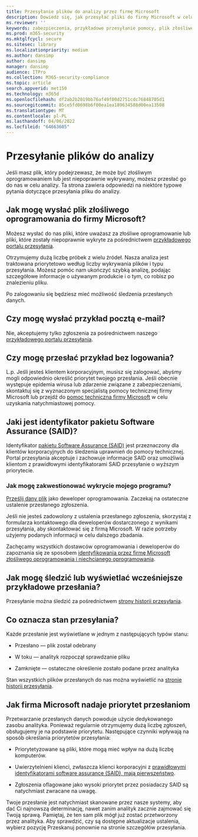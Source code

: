 ```yaml
---
title: Przesyłanie plików do analizy przez firmę Microsoft
description: Dowiedz się, jak przesyłać pliki do firmy Microsoft w celu analizy złośliwego oprogramowania, jak śledzić przesyłanie i wykrywanie sporów.
ms.reviewer: ''
keywords: zabezpieczenia, przykładowe przesyłanie pomocy, plik złośliwego oprogramowania, plik wirusa, plik trojański, przesyłanie, wysyłanie do firmy Microsoft, przesyłanie przykładu, wirus, trojan, robak, niewykryte, nie wykrywa, e-mail microsoft, złośliwe oprogramowanie e-mail, myślę, że to jest złośliwe oprogramowanie, myślę, że to wirus, gdzie mogę wysłać wirusa, jest to wirus, MSE, nie wykrywa, nie ma podpisu, nie wykrywania, podejrzany plik,  MMPC, Centrum firmy Microsoft ds. ochrony przed złośliwym oprogramowaniem, naukowcy, analityk, WDSI, analiza bezpieczeństwa
ms.prod: m365-security
ms.mktglfcycl: secure
ms.sitesec: library
ms.localizationpriority: medium
ms.author: dansimp
author: dansimp
manager: dansimp
audience: ITPro
ms.collection: M365-security-compliance
ms.topic: article
search.appverid: met150
ms.technology: m365d
ms.openlocfilehash: df2ab2b2019bb76af49f00d2751cdc76848705d1
ms.sourcegitcommit: 85ce5fd0698b6f00ea1ea189634588d00ea13508
ms.translationtype: MT
ms.contentlocale: pl-PL
ms.lasthandoff: 04/06/2022
ms.locfileid: "64663605"
---
```

# <a name="submit-files-for-analysis"></a>Przesyłanie plików do analizy

Jeśli masz plik, który podejrzewasz, że może być złośliwym oprogramowaniem lub jest niepoprawnie wykrywany, możesz przesłać go do nas w celu analizy. Ta strona zawiera odpowiedzi na niektóre typowe pytania dotyczące przesyłania pliku do analizy.

## <a name="how-do-i-send-a-malware-file-to-microsoft"></a>Jak mogę wysłać plik złośliwego oprogramowania do firmy Microsoft?

Możesz wysłać do nas pliki, które uważasz za złośliwe oprogramowanie lub pliki, które zostały niepoprawnie wykryte za pośrednictwem [przykładowego portalu przesyłania](https://www.microsoft.com/wdsi/filesubmission).

Otrzymujemy dużą liczbę próbek z wielu źródeł. Nasza analiza jest traktowana priorytetowo według liczby wykrywania plików i typu przesyłania. Możesz pomóc nam ukończyć szybką analizę, podając szczegółowe informacje o używanym produkcie i o tym, co robisz po znalezieniu pliku.

Po zalogowaniu się będziesz mieć możliwość śledzenia przesłanych danych.

## <a name="can-i-send-a-sample-by-email"></a>Czy mogę wysłać przykład pocztą e-mail?

Nie, akceptujemy tylko zgłoszenia za pośrednictwem naszego [przykładowego portalu przesyłania](https://www.microsoft.com/wdsi/filesubmission).

## <a name="can-i-submit-a-sample-without-signing-in"></a>Czy mogę przesłać przykład bez logowania?

L.p. Jeśli jesteś klientem korporacyjnym, musisz się zalogować, abyśmy mogli odpowiednio określić priorytet twojego przesłania. Jeśli obecnie występuje epidemia wirusa lub zdarzenie związane z zabezpieczeniami, skontaktuj się z wyznaczonym specjalistą pomocy technicznej firmy Microsoft lub przejdź do [pomoc techniczna firmy Microsoft](https://support.microsoft.com/) w celu uzyskania natychmiastowej pomocy.

## <a name="what-is-the-software-assurance-id-said"></a>Jaki jest identyfikator pakietu Software Assurance (SAID)?

Identyfikator [pakietu Software Assurance (SAID)](https://www.microsoft.com/licensing/licensing-programs/software-assurance-default.aspx) jest przeznaczony dla klientów korporacyjnych do śledzenia uprawnień do pomocy technicznej. Portal przesyłania akceptuje i zachowuje informacje SAID oraz umożliwia klientom z prawidłowymi identyfikatorami SAID przesyłanie o wyższym priorytecie.

### <a name="how-do-i-dispute-the-detection-of-my-program"></a>Jak mogę zakwestionować wykrycie mojego programu?

[Prześlij dany plik](https://www.microsoft.com/wdsi/filesubmission) jako deweloper oprogramowania. Zaczekaj na ostateczne ustalenie przesłanego zgłoszenia.

Jeśli nie jesteś zadowolony z ustalenia przesłanego zgłoszenia, skorzystaj z formularza kontaktowego dla deweloperów dostarczonego z wynikami przesyłania, aby skontaktować się z firmą Microsoft. W razie potrzeby użyjemy podanych informacji w celu dalszego zbadania.

Zachęcamy wszystkich dostawców oprogramowania i deweloperów do zapoznania się ze sposobem [identyfikowania przez firmę Microsoft złośliwego oprogramowania i niechcianego oprogramowania](criteria.md).

## <a name="how-do-i-track-or-view-past-sample-submissions"></a>Jak mogę śledzić lub wyświetlać wcześniejsze przykładowe przesłania?

Przesyłanie można śledzić za pośrednictwem [strony historii przesyłania](https://www.microsoft.com/wdsi/submissionhistory).

## <a name="what-does-the-submission-status-mean"></a>Co oznacza stan przesyłania?

Każde przesłanie jest wyświetlane w jednym z następujących typów stanu:

* Przesłano — plik został odebrany

* W toku — analityk rozpoczął sprawdzanie pliku

* Zamknięte — ostateczne określenie zostało podane przez analityka

Stan wszystkich plików przesłanych do nas można wyświetlić na [stronie historii przesyłania](https://www.microsoft.com/wdsi/submissionhistory).

## <a name="how-does-microsoft-prioritize-submissions"></a>Jak firma Microsoft nadaje priorytet przesłaniom

Przetwarzanie przesłanych danych powoduje użycie dedykowanego zasobu analityka. Ponieważ regularnie otrzymujemy dużą liczbę zgłoszeń, obsługujemy je na podstawie priorytetu. Następujące czynniki wpływają na sposób określania priorytetów przesyłania:

* Priorytetyzowane są pliki, które mogą mieć wpływ na dużą liczbę komputerów.

* Uwierzytelnieni klienci, zwłaszcza klienci korporacyjni z [prawidłowymi identyfikatorami software assurance (SAID), mają pierwszeństwo](https://www.microsoft.com/licensing/licensing-programs/software-assurance-default.aspx).

* Zgłoszenia oflagowane jako wysoki priorytet przez posiadaczy SAID są natychmiast zwracane na uwagę.

Twoje przesłanie jest natychmiast skanowane przez nasze systemy, aby dać Ci najnowszą determinację, nawet zanim analityk zacznie zajmować się Twoją sprawą. Pamiętaj, że ten sam plik mógł już zostać przetworzony przez analityka. Aby sprawdzić, czy są dostępne aktualizacje ustalenia, wybierz pozycję Przeskanuj ponownie na stronie szczegółów przesyłania.
